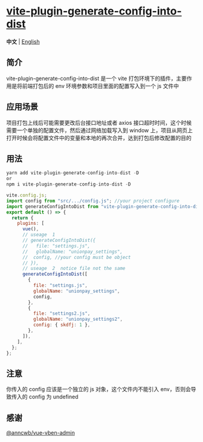 # [vite-plugin-generate-config-into-dist](https://github.com/Alicevia/vite-plugin-generate-config-into-dist)

**中文** | [English](./README.md)

## 简介

vite-plugin-generate-config-into-dist 是一个 vite 打包环境下的插件，主要作用是将前端打包后的 env 环境参数和项目里面的配置写入到一个 js 文件中

## 应用场景

项目打包上线后可能需要更改后台接口地址或者 axios 接口超时时间，这个时候需要一个单独的配置文件，然后通过网络加载写入到 window 上，项目从网页上打开时候会将配置文件中的变量和本地的再次合并，达到打包后修改配置的目的

## 用法

```js
yarn add vite-plugin-generate-config-into-dist -D
or
npm i vite-plugin-generate-config-into-dist -D
```

```js
vite.config.js;
import config from "src/.../config.js"; //your project configure
import generateConfigIntoDist from "vite-plugin-generate-config-into-dist";
export default () => {
  return {
    plugins: [
      vue(),
      // useage  1
      // generateConfigIntoDist({
      //   file: "settings.js",
      //   globalName: "unionpay_settings",
      //  config, //your config must be object
      // }),
      // useage  2  notice file not the same
      generateConfigIntoDist([
        {
          file: "settings.js",
          globalName: "unionpay_settings",
          config,
        },
        {
          file: "settings2.js",
          globalName: "unionpay_settings2",
          config: { skdfj: 1 },
        },
      ]),
    ],
  };
};
```

## 注意

你传入的 config 应该是一个独立的 js 对象，这个文件内不能引入 env，否则会导致传入的 config 为 undefined

## 感谢

[@anncwb/vue-vben-admin](https://github.com/anncwb/vue-vben-admin)
